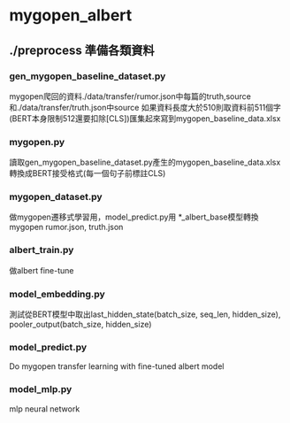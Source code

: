 # mygopen_albert
## ./preprocess 準備各類資料
### gen_mygopen_baseline_dataset.py
mygopen爬回的資料./data/transfer/rumor.json中每篇的truth,source和./data/transfer/truth.json中source
如果資料長度大於510則取資料前511個字(BERT本身限制512還要扣除[CLS])匯集起來寫到mygopen_baseline_data.xlsx

### mygopen.py
讀取gen_mygopen_baseline_dataset.py產生的mygopen_baseline_data.xlsx轉換成BERT接受格式(每一個句子前標註CLS)

### mygopen_dataset.py
做mygopen遷移式學習用，model_predict.py用 *_albert_base模型轉換mygopen rumor.json, truth.json

### albert_train.py
做albert fine-tune

### model_embedding.py
測試從BERT模型中取出last_hidden_state(batch_size, seq_len, hidden_size), pooler_output(batch_size, hidden_size)

### model_predict.py
Do mygopen transfer learning with fine-tuned albert model

### model_mlp.py
mlp neural network